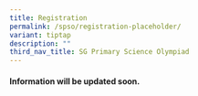 ```yaml
---
title: Registration
permalink: /spso/registration-placeholder/
variant: tiptap
description: ""
third_nav_title: SG Primary Science Olympiad
---
```

<h4>Information will be updated soon. </h4>
<p></p>